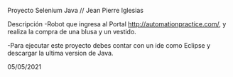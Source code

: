 Proyecto Selenium Java // Jean Pierre Iglesias 

Descripción
-Robot que ingresa al Portal http://automationpractice.com/, y realiza 
la compra de una blusa y un vestido.

-Para ejecutar este proyecto debes contar con un ide como Eclipse y 
descargar la ultima version de Java.




05/05/2021

